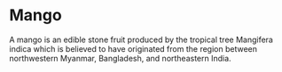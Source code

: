 # Mango

A mango is an edible stone fruit produced by the tropical tree Mangifera indica which is believed to have originated from the region between northwestern Myanmar, Bangladesh, and northeastern India.